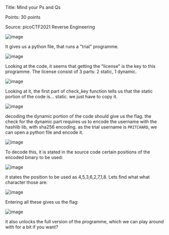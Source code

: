 Title: Mind your Ps and Qs

Points: 30 points

Source: picoCTF2021 Reverse Engineering

![image](https://user-images.githubusercontent.com/91729496/236819924-82c0acf9-ea9d-45d4-9719-70cdb09f4440.png)

It gives us a python file, that runs a "trial" programme.

![image](https://user-images.githubusercontent.com/91729496/236820221-67fc8b91-9e33-453d-968c-3c82a1b2a8fa.png)

Looking at the code, it seems that getting the "license" is the key to this programme. The license consist of 3 parts: 2 static, 1 dynamic.

![image](https://user-images.githubusercontent.com/91729496/236820366-064aa0b9-bac0-448c-9b5a-72e207d0b601.png)

Looking at it, the first part of check_key function tells us that the static portion of the code is... static. we just have to copy it.

![image](https://user-images.githubusercontent.com/91729496/236820474-0dca1162-04d5-4f80-9ad8-7ab179c5076f.png)

decoding the dynamic portion of the code should give us the flag. the check for the dynamic part requires us to encode the username with the hashlib lib, with sha256 encoding.
as the trial username is `PRITCHARD`, we can open a python file and encode it.

![image](https://user-images.githubusercontent.com/91729496/236821016-c5acd543-0a41-4910-93aa-c8ba4dc0d02a.png)

To decode this, it is stated in the source code certain positions of the encoded binary to be used:

![image](https://user-images.githubusercontent.com/91729496/236821242-56e7af0d-dc5a-46a3-8b35-12b6f4f4ed3f.png)

it states the position to be used as 4,5,3,6,2,7,1,8. Lets find what what character those are:

![image](https://user-images.githubusercontent.com/91729496/236821437-23493706-ff1c-4eb3-9451-867ebcca484b.png)

Entering all these gives us the flag:

![image](https://user-images.githubusercontent.com/91729496/236821639-423be19c-4c7f-4480-8cbf-19314a9186fb.png)

it also unlocks the full version of the programme, which we can play around with for a bit if you want?
